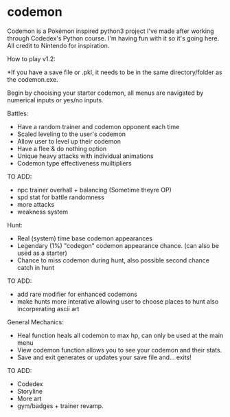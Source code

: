 # codemon
Codemon is a Pokémon inspired python3 project I've made after working through Codedex's Python course. I'm having fun with it so it's going here. All credit to Nintendo for inspiration.

How to play v1.2:

*If you have a save file or .pkl, it needs to be in the same directory/folder as the codemon.exe.

Begin by chooising your starter codemon, all menus are navigated by numerical inputs or yes/no inputs. 

Battles:

- Have a random trainer and codemon opponent each time
- Scaled leveling to the user's codemon
- Allow user to level up their codemon
- Have a flee & do nothing option
- Unique heavy attacks with individual animations
- Codemon type effectiveness muiltipliers

TO ADD: 
- npc trainer overhall + balancing (Sometime theyre OP)
- spd stat for battle randomness
- more attacks
- weakness system

Hunt:

- Real (system) time base codemon appearances
- Legendary (1%) "codegon" codemon appearance chance. (can also be used as a starter)
- Chance to miss codemon during hunt, also possible second chance catch in hunt

TO ADD:
- add rare modifier for enhanced codemons
- make hunts more interative allowing user to choose places to hunt also incorperating ascii art

General Mechanics:

- Heal function heals all codemon to max hp, can only be used at the main menu
- View codemon function allows you to see your codemon and their stats.
- Save and exit generates or updates your save file and... exits!

TO ADD: 
- Codedex
- Storyline
- More art
- gym/badges + trainer revamp.
